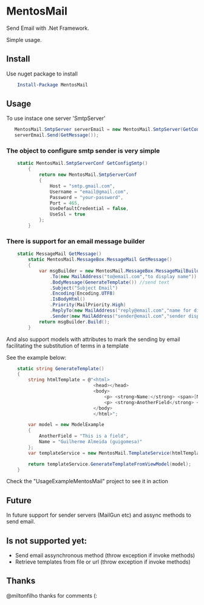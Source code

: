 # MentosMail
Send Email with .Net Framework.

Simple usage.

## Install

Use nuget package to install

``` powershell
    Install-Package MentosMail
```

## Usage

To use instace one server 'SmtpServer'

``` csharp
   MentosMail.SmtpServer serverEmail = new MentosMail.SmtpServer(GetConfigSmtp());
   serverEmail.Send(GetMessage());
```

### The object to configure smtp sender is very simple

``` csharp
    static MentosMail.SmtpServerConf GetConfigSmtp()
        {
            return new MentosMail.SmtpServerConf
            {
                Host = "smtp.gmail.com",
                Username = "email@gmail.com",
                Password = "your-password",
                Port = 465,
                UseDefaultCredential = false,
                UseSsl = true
            };
        }
```

### There is support for an email message builder

``` csharp
    static MessageMail GetMessage()
        static MentosMail.MessageBox.MessageMail GetMessage()
        {
            var msgBuilder = new MentosMail.MessageBox.MessageMailBuilder()
                .To(new MailAddress("to@email.com","to display name"))
                .BodyMessage(GenerateTemplate()) //send text
                .Subject("Subject Email")
                .Encoding(Encoding.UTF8)
                .IsBodyHtml()
                .Priority(MailPriority.High)
                .ReplyTo(new MailAddress("reply@email.com","name for display"))
                .Sender(new MailAddress("sender@email.com","sender display name"));
            return msgBuilder.Build();
        }
```

And also support models with attributes to mark the sending by email facilitating the substitution of terms in a template

See the example below:

``` csharp
    static string GenerateTemplate()
    {
        string htmlTemplate = @"<html>
                                <head></head>
                                <body>
                                    <p> <strong>Name:</strong> <span>[Name]</span> </p>
                                    <p> <strong>AnotherField</strong> <span>[(phone)]</span></p>
                                </body>
                                </html>";

        var model = new ModelExample
        {
            AnotherField = "This is a field",
            Name = "Guilherme Almeida (guigomesa)"
        };
        var templateService = new MentosMail.TemplateService(htmlTemplate);

        return templateService.GenerateTemplateFromViewModel(model);
    }
```

Check the "UsageExampleMentosMail" project to see it in action


## Future

In future support for sender servers (MailGun etc) and assync methods to send email.


## Is not supported yet:

* Send email assynchronous method (throw exception if invoke methods)
* Retrieve templates from file or url (throw exception if invoke methods)


## Thanks

@miltonfilho thanks for comments (: